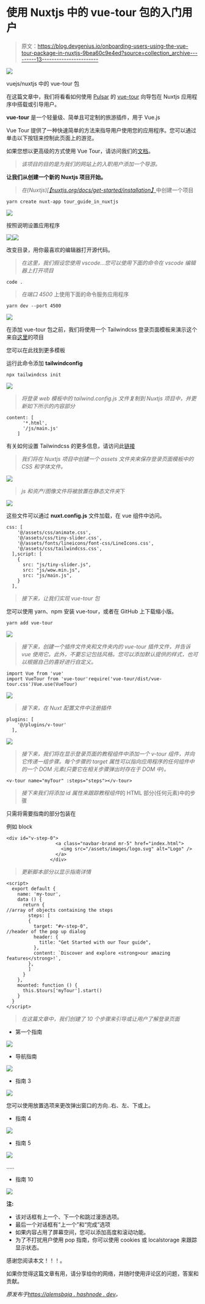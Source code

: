 # 使用 Nuxtjs 中的 vue-tour 包的入门用户

> 原文：<https://blog.devgenius.io/onboarding-users-using-the-vue-tour-package-in-nuxtjs-9bea60c9e4ed?source=collection_archive---------13----------------------->

![](img/c714c78ece80053c5ddddf7b3f718f6a.png)

vuejs/nuxtjs 中的 vue-tour 包

在这篇文章中，我们将看看如何使用 [Pulsar](https://github.com/pulsardev) 的 [vue-tour](https://github.com/pulsardev/vue-tour) 向导包在 Nuxtjs 应用程序中搭载或引导用户。

**vue-tour** 是一个轻量级、简单且可定制的旅游插件，用于 Vue.js

Vue Tour 提供了一种快速简单的方法来指导用户使用您的应用程序。您可以通过单击以下按钮来控制此页面上的游览。

如果您想以更高级的方式使用 Vue Tour，请访问我们的[文档](https://github.com/pulsardev/vue-tour/wiki)。

> *该项目的目的是为我们的网站上的入职用户添加一个导游。*

**让我们从创建一个新的 Nuxtjs 项目开始。**

> *在(Nuxtjs)[*[*【nuxtjs.org/docs/get-started/installation】*](https://nuxtjs.org/docs/get-started/installation%5D)中创建一个项目

```
yarn create nuxt-app tour_guide_in_nuxtjs 
```

![](img/f3d55fcfe7759f86061467e2b565ba06.png)

按照说明设置应用程序

![](img/c5e21da9fceaf5463d577ef0ed8d1c0a.png)![](img/43d7ae957d5f4e0c61d664733a850ad7.png)

改变目录，用你最喜欢的编辑器打开源代码。

> *在这里，我们假设您使用 vscode…您可以使用下面的命令在 vscode 编辑器上打开项目*

```
code .
```

> *在端口 4500* 上使用下面的命令服务应用程序

```
yarn dev --port 4500
```

![](img/0605c65a887b10f8d7f5f7a0c77ce42a.png)

在添加 vue-tour 包之前，我们将使用一个 Tailwindcss 登录页面模板来演示这个来自[这里](https://preview.tailwindtemplates.co/plain/)的项目

您可以在此找到更多模板

运行此命令添加 **tailwindconfig**

```
npx tailwindcss init
```

![](img/c37fa55f5e29bd874a2d9fbb0623552b.png)

> *将登录 web 模板中的 tailwind.config.js 文件复制到 Nuxtjs 项目中，并更新如下所示的内容部分*

```
content: [
      '*.html',
      '/js/main.js'
    ]
```

有关如何设置 Tailwindcss 的更多信息，请访问此[链接](https://v2.tailwindcss.com/docs/guides/nuxtjs)

> *我们将在 Nuxtjs 项目中创建一个 assets 文件夹来保存登录页面模板中的 CSS 和字体文件。*

![](img/858fbdd65da7b21bce81caf1151b2787.png)

> *js 和资产/图像文件将被放置在静态文件夹*下

![](img/dda0a5f629c43f6a97489cf58f130b77.png)

这些文件可以通过 **nuxt.config.js** 文件加载，在 vue 组件中访问。

```
css: [
    '@/assets/css/animate.css',
    '@/assets/css/tiny-slider.css',
    '@/assets/fonts/lineicons/font-css/LineIcons.css',
    '@/assets/css/tailwindcss.css',
  ],script: [
    {
      src: "js/tiny-slider.js",
      src: "js/wow.min.js",
      src: "js/main.js",
    }
  ],
```

> *接下来，让我们实现 vue-tour 包*

您可以使用 yarn、npm 安装 vue-tour，或者在 GitHub 上下载缩小版。

```
yarn add vue-tour
```

![](img/ab67541b54c82a608e1cc5b5a90e03e5.png)

> *接下来，创建一个插件文件夹和文件夹内的 vue-tour 插件文件，并告诉 vue 使用它。此外，不要忘记包括风格。您可以添加默认提供的样式，也可以根据自己的喜好进行自定义。*

```
import Vue from 'vue'
import VueTour from 'vue-tour'require('vue-tour/dist/vue-tour.css')Vue.use(VueTour)
```

![](img/afbd3eb50fa5445a6d208e9011676294.png)

> *接下来，在 Nuxt 配置文件中注册插件*

```
plugins: [
    '@/plugins/v-tour'
  ],
```

![](img/d93e077f16cecb34827c31a7bcd2c4a9.png)

> *接下来，我们将在显示登录页面的教程组件中添加一个 v-tour 组件，并向它传递一组步骤。每个步骤的 target 属性可以指向应用程序的任何组件中的一个 DOM 元素(只要它在相关步骤弹出时存在于 DOM 中)。*

```
<v-tour name="myTour" :steps="steps"></v-tour>
```

> *接下来我们将添加 id 属性来跟踪教程组件*的 HTML 部分(任何元素)中的步骤

只需将需要指南的部分包装在

例如 block

```
<div id="v-step-0">
                  <a class="navbar-brand mr-5" href="index.html">
                    <img src="/assets/images/logo.svg" alt="Logo" />
                  </a>
                </div>
```

> *更新脚本部分以显示指南详情*

```
<script>
  export default {
    name: 'my-tour',
    data () {
      return {
//array of objects containing the steps
        steps: [
        {
          target: "#v-step-0",
//header of the pop up dialog
          header: {
            title: "Get Started with our Tour guide",
          },
          content: `Discover and explore <strong>our amazing features</strong>!`,
        },
        ]
      }
    },
    mounted: function () {
      this.$tours['myTour'].start()
    }
  }
</script>
```

> *在这篇文章中，我们创建了 10 个步骤来引导或让用户了解登录页面*

*   第一个指南

![](img/022690b04989bc1a01e71fd85c78d29b.png)

*   导航指南

![](img/41e45db496e74001911955ad50bf8ece.png)

*   指南 3

![](img/4471f02e3bb226414bc4abb2b89e85d9.png)

您可以使用放置选项来更改弹出窗口的方向..右、左、下或上。

*   指南 4

![](img/71fcbb4725d23188f1058f8a87df4f9c.png)

*   指南 5

![](img/afa57905eeffdd8e698bac3441fef0c3.png)

…..

*   指南 10

![](img/1d08771ebad0a6987cfd0c348e88933a.png)

**注:**

*   该对话框有上一个、下一个和跳过漫游选项。
*   最后一个对话框有“上一个”和“完成”选项
*   如果内容占用了屏幕空间，您可以添加高度和滚动功能。
*   为了不打扰用户使用 pop 指南，你可以使用 cookies 或 localstorage 来跟踪显示状态。

感谢您阅读本文！！！。

如果你觉得这篇文章有用，请分享给你的网络，并随时使用评论区的问题，答案和贡献。

*原发布于*[*https://alemsbaja . hashnode . dev*](https://alemsbaja.hashnode.dev/onboarding-users-using-the-vue-tour-package-in-nuxtjs)*。*